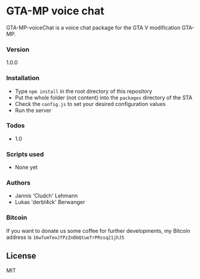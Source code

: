 # GTA-MP voice chat

GTA-MP-voiceChat is a voice chat package for the GTA V modification GTA-MP.

### Version

1.0.0

### Installation

  - Type `npm install` in the root directory of this repository
  - Put the whole folder (not content) into the `packages` directory of the STA
  - Check the `config.js` to set your desired configuration values
  - Run the server

### Todos

 - 1.0

### Scripts used
 - None yet

### Authors
- Jannis 'Cludch' Lehmann
- Lukas 'derbl4ck' Berwanger

###  Bitcoin
If you want to donate us some coffee for further developments, my Bitcoin address is `16w7umTeoJfPzZnDbQtuefrPRssq21jhJ5`

License
----

MIT
